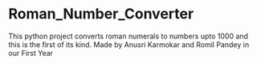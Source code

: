 # Roman_Number_Converter
This python project converts roman numerals to numbers upto 1000 and this is the first of its kind. Made by Anusri Karmokar and Romil Pandey in our First Year
